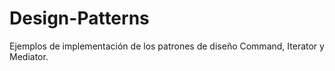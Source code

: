 # Design-Patterns
Ejemplos de implementación de los patrones de diseño Command, Iterator y Mediator. 
